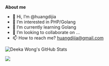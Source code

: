 **About me**

- 👋 Hi, I’m @huangdijia
- 👀 I’m interested in PHP/Golang
- 🌱 I’m currently learning Golang
- 💞️ I’m looking to collaborate on ...
- 📫 How to reach me? huangdijia@gmail.com

<!---
huangdijia/huangdijia is a ✨ special ✨ repository because its `README.md` (this file) appears on your GitHub profile.
You can click the Preview link to take a look at your changes.
--->

<!---
<img src="https://github-readme-stats.vercel.app/api?username=huangdijia&show_icons=true&include_all_commits=true&theme=buefy&hide_border=true" alt="Deeka Wong's github stats" />

<img src="https://github-readme-stats.vercel.app/api/top-langs/?username=huangdijia&layout=compact&theme=buefy&hide_border=true" />
--->

![Deeka Wong's GitHub Stats](https://github-readme-stats.vercel.app/api?username=huangdijia&show_icons=true&include_all_commits=true&theme=prussian&hide_border=true&show_icons=true)

![](http://github-profile-summary-cards.vercel.app/api/cards/most-commit-language?username=huangdijia&theme=prussian)